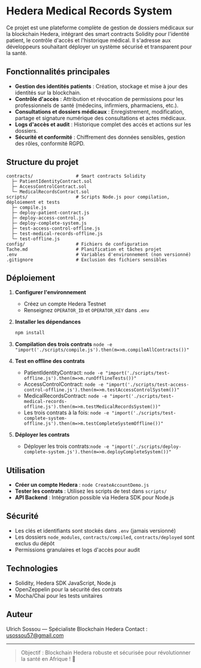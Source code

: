 # Hedera Medical Records System

Ce projet est une plateforme complète de gestion de dossiers médicaux sur la blockchain Hedera, intégrant des smart contracts Solidity pour l'identité patient, le contrôle d'accès et l'historique médical. Il s'adresse aux développeurs souhaitant déployer un système sécurisé et transparent pour la santé.

## Fonctionnalités principales

- **Gestion des identités patients** : Création, stockage et mise à jour des identités sur la blockchain.
- **Contrôle d'accès** : Attribution et révocation de permissions pour les professionnels de santé (médecins, infirmiers, pharmaciens, etc.).
- **Consultations et dossiers médicaux** : Enregistrement, modification, partage et signature numérique des consultations et actes médicaux.
- **Logs d'accès et audit** : Historique complet des accès et actions sur les dossiers.
- **Sécurité et conformité** : Chiffrement des données sensibles, gestion des rôles, conformité RGPD.

## Structure du projet

```
contracts/                # Smart contracts Solidity
  ├─ PatientIdentityContract.sol
  ├─ AccessControlContract.sol
  └─ MedicalRecordsContract.sol
scripts/                  # Scripts Node.js pour compilation, déploiement et tests
  ├─ compile.js
  ├─ deploy-patient-contract.js
  ├─ deploy-access-control.js
  ├─ deploy-complete-system.js
  ├─ test-access-control-offline.js
  ├─ test-medical-records-offline.js
  └─ test-offline.js
config/                   # Fichiers de configuration
Tache.md                  # Planification et tâches projet
.env                      # Variables d'environnement (non versionné)
.gitignore                # Exclusion des fichiers sensibles
```

## Déploiement

1. **Configurer l'environnement**
   - Créez un compte Hedera Testnet
   - Renseignez `OPERATOR_ID` et `OPERATOR_KEY` dans `.env`
2. **Installer les dépendances**
   ```bash
   npm install
   ```
3. **Compilation des trois contrats**
`node -e "import('./scripts/compile.js').then(m=>m.compileAllContracts())"`

4. **Test en offline des contrats**
   - PatientIdentityContract: `node -e "import('./scripts/test-offline.js').then(m=>m.runOfflineTests())"`
   - AccessControlContract: `node -e "import('./scripts/test-access-control-offline.js').then(m=>m.testAccessControlSystem())"`
   - MedicalRecordsContract: `node -e "import('./scripts/test-medical-records-offline.js').then(m=>m.testMedicalRecordsSystem())"`
   - Les trois contrats à la fois: `node -e "import('./scripts/test-complete-system-offline.js').then(m=>m.testCompleteSystemOffline())"`

5. **Déployer les contrats**
   - Déployer les trois contrats:`node -e "import('./scripts/deploy-complete-system.js').then(m=>m.deployCompleteSystem())"`

## Utilisation

- **Créer un compte Hedera** : `node CreateAccountDemo.js`
- **Tester les contrats** : Utilisez les scripts de test dans `scripts/`
- **API Backend** : Intégration possible via Hedera SDK pour Node.js

## Sécurité

- Les clés et identifiants sont stockés dans `.env` (jamais versionné)
- Les dossiers `node_modules`, `contracts/compiled`, `contracts/deployed` sont exclus du dépôt
- Permissions granulaires et logs d'accès pour audit

## Technologies

- Solidity, Hedera SDK JavaScript, Node.js
- OpenZeppelin pour la sécurité des contrats
- Mocha/Chai pour les tests unitaires

## Auteur
Ulrich Sossou — Spécialiste Blockchain Hedera
Contact : usossou57@gmail.com

---

> Objectif : Blockchain Hedera robuste et sécurisée pour révolutionner la santé en Afrique ! 🚀
